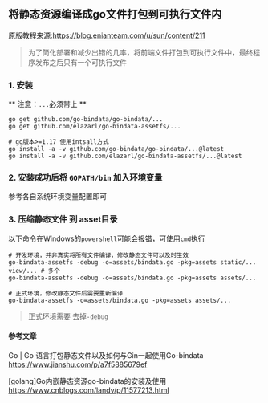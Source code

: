 ## 将静态资源编译成go文件打包到可执行文件内

原版教程来源:https://blog.enianteam.com/u/sun/content/211

> 为了简化部署和减少出错的几率，将前端文件打包到可执行文件中，最终程序发布之后只有一个可执行文件

### 1. 安装
** 注意：`...`必须带上 **
```ssh
go get github.com/go-bindata/go-bindata/...
go get github.com/elazarl/go-bindata-assetfs/...

# go版本>=1.17 使用intsall方式
go install -a -v github.com/go-bindata/go-bindata/...@latest
go install -a -v github.com/elazarl/go-bindata-assetfs/...@latest
```
### 2. 安装成功后将 `GOPATH/bin` 加入环境变量

参考各自系统环境变量配置即可


### 3. 压缩静态文件 到 asset目录
以下命令在Windows的`powershell`可能会报错，可使用`cmd`执行
```ssh
# 开发环境，并非真实将所有文件编译，修改静态文件可以及时生效
go-bindata-assetfs -debug -o=assets/bindata.go -pkg=assets static/... view/... # 多个
go-bindata-assetfs -debug -o=assets/bindata.go -pkg=assets assets/... 

# 正式环境，修改静态文件后需要重新编译
go-bindata-assetfs -o=assets/bindata.go -pkg=assets assets/... 
```
> 正式环境需要 去掉` -debug `

#### 参考文章
Go | Go 语言打包静态文件以及如何与Gin一起使用Go-bindata
https://www.jianshu.com/p/a7f5885679ef

[golang]Go内嵌静态资源go-bindata的安装及使用
https://www.cnblogs.com/landv/p/11577213.html